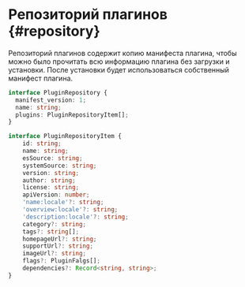 # Репозиторий плагинов {#repository}

Репозиторий плагинов содержит копию манифеста плагина, чтобы можно было прочитать всю информацию плагина без загрузки и установки. После установки будет использоваться собственный манифест плагина.

```typescript
interface PluginRepository {
  manifest_version: 1;
  name: string;
  plugins: PluginRepositoryItem[];
}

interface PluginRepositoryItem {
    id: string;
    name: string;
    esSource: string;
    systemSource: string;
    version: string;
    author: string;
    license: string;
    apiVersion: number;
    'name:locale'?: string;
    'overview:locale'?: string;
    'description:locale'?: string;
    category?: string;
    tags?: string[];
    homepageUrl?: string;
    supportUrl?: string;
    imageUrl?: string;
    flags?: PluginFalgs[];
    dependencies?: Record<string, string>;
}
```
